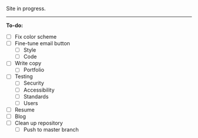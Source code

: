 Site in progress.

---

**To-do:**

-   [ ] Fix color scheme
-   [ ] Fine-tune email button
    -   [ ] Style
    -   [ ] Code
-   [ ] Write copy
    -   [ ] Portfolio
-   [ ] Testing
    -   [ ] Security
    -   [ ] Accessibility
    -   [ ] Standards
    -   [ ] Users
-   [ ] Resume
-   [ ] Blog
-   [ ] Clean up repository
    -   [ ] Push to master branch
